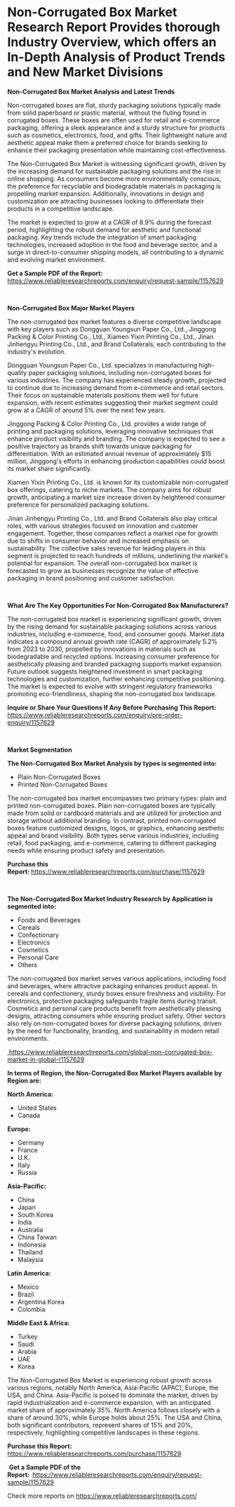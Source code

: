 <p><h1>Non-Corrugated Box Market Research Report Provides thorough Industry Overview, which offers an In-Depth Analysis of Product Trends and New Market Divisions</h1></p><p><strong>Non-Corrugated Box Market Analysis and Latest Trends</strong></p>
<p><p>Non-corrugated boxes are flat, sturdy packaging solutions typically made from solid paperboard or plastic material, without the fluting found in corrugated boxes. These boxes are often used for retail and e-commerce packaging, offering a sleek appearance and a sturdy structure for products such as cosmetics, electronics, food, and gifts. Their lightweight nature and aesthetic appeal make them a preferred choice for brands seeking to enhance their packaging presentation while maintaining cost-effectiveness.</p><p>The Non-Corrugated Box Market is witnessing significant growth, driven by the increasing demand for sustainable packaging solutions and the rise in online shopping. As consumers become more environmentally conscious, the preference for recyclable and biodegradable materials in packaging is propelling market expansion. Additionally, innovations in design and customization are attracting businesses looking to differentiate their products in a competitive landscape.</p><p>The market is expected to grow at a CAGR of 8.9% during the forecast period, highlighting the robust demand for aesthetic and functional packaging. Key trends include the integration of smart packaging technologies, increased adoption in the food and beverage sector, and a surge in direct-to-consumer shipping models, all contributing to a dynamic and evolving market environment.</p></p>
<p><strong>Get a Sample PDF of the Report:&nbsp;</strong> <a href="https://www.reliableresearchreports.com/enquiry/request-sample/1157629?utm_campaign=2960&utm_medium=2&utm_source=Github&utm_content=ia&utm_term=05042025&utm_id=non-corrugated-box">https://www.reliableresearchreports.com/enquiry/request-sample/1157629</a></p>
<p>&nbsp;</p>
<p><strong>Non-Corrugated Box Major Market Players</strong></p>
<p><p>The non-corrugated box market features a diverse competitive landscape with key players such as Dongguan Youngsun Paper Co., Ltd., Jinggong Packing & Color Printing Co., Ltd., Xiamen Yixin Printing Co., Ltd., Jinan Jinhengyu Printing Co., Ltd., and Brand Collaterals, each contributing to the industry's evolution.</p><p>Dongguan Youngsun Paper Co., Ltd. specializes in manufacturing high-quality paper packaging solutions, including non-corrugated boxes for various industries. The company has experienced steady growth, projected to continue due to increasing demand from e-commerce and retail sectors. Their focus on sustainable materials positions them well for future expansion, with recent estimates suggesting their market segment could grow at a CAGR of around 5% over the next few years.</p><p>Jinggong Packing & Color Printing Co., Ltd. provides a wide range of printing and packaging solutions, leveraging innovative techniques that enhance product visibility and branding. The company is expected to see a positive trajectory as brands shift towards unique packaging for differentiation. With an estimated annual revenue of approximately $15 million, Jinggong's efforts in enhancing production capabilities could boost its market share significantly.</p><p>Xiamen Yixin Printing Co., Ltd. is known for its customizable non-corrugated box offerings, catering to niche markets. The company aims for robust growth, anticipating a market size increase driven by heightened consumer preference for personalized packaging solutions.</p><p>Jinan Jinhengyu Printing Co., Ltd. and Brand Collaterals also play critical roles, with various strategies focused on innovation and customer engagement. Together, these companies reflect a market ripe for growth due to shifts in consumer behavior and increased emphasis on sustainability. The collective sales revenue for leading players in this segment is projected to reach hundreds of millions, underlining the market's potential for expansion. The overall non-corrugated box market is forecasted to grow as businesses recognize the value of effective packaging in brand positioning and customer satisfaction.</p></p>
<p>&nbsp;</p>
<p><strong>What Are The Key Opportunities For Non-Corrugated Box Manufacturers?</strong></p>
<p><p>The non-corrugated box market is experiencing significant growth, driven by the rising demand for sustainable packaging solutions across various industries, including e-commerce, food, and consumer goods. Market data indicates a compound annual growth rate (CAGR) of approximately 5.2% from 2023 to 2030, propelled by innovations in materials such as biodegradable and recycled options. Increasing consumer preference for aesthetically pleasing and branded packaging supports market expansion. Future outlook suggests heightened investment in smart packaging technologies and customization, further enhancing competitive positioning. The market is expected to evolve with stringent regulatory frameworks promoting eco-friendliness, shaping the non-corrugated box landscape.</p></p>
<p><strong>Inquire or Share Your Questions If Any Before Purchasing This Report:</strong> <a href="https://www.reliableresearchreports.com/enquiry/pre-order-enquiry/1157629?utm_campaign=2960&utm_medium=2&utm_source=Github&utm_content=ia&utm_term=05042025&utm_id=non-corrugated-box">https://www.reliableresearchreports.com/enquiry/pre-order-enquiry/1157629</a></p>
<p>&nbsp;</p>
<p><strong>Market Segmentation</strong></p>
<p><strong>The Non-Corrugated Box Market Analysis by types is segmented into:</strong></p>
<p><ul><li>Plain Non-Corrugated Boxes</li><li>Printed Non-Corrugated Boxes</li></ul></p>
<p><p>The non-corrugated box market encompasses two primary types: plain and printed non-corrugated boxes. Plain non-corrugated boxes are typically made from solid or cardboard materials and are utilized for protection and storage without additional branding. In contrast, printed non-corrugated boxes feature customized designs, logos, or graphics, enhancing aesthetic appeal and brand visibility. Both types serve various industries, including retail, food packaging, and e-commerce, catering to different packaging needs while ensuring product safety and presentation.</p></p>
<p><strong>Purchase this Report:&nbsp;</strong><a href="https://www.reliableresearchreports.com/purchase/1157629?utm_campaign=2960&utm_medium=2&utm_source=Github&utm_content=ia&utm_term=05042025&utm_id=non-corrugated-box">https://www.reliableresearchreports.com/purchase/1157629</a></p>
<p>&nbsp;</p>
<p><strong>The Non-Corrugated Box Market Industry Research by Application is segmented into:</strong></p>
<p><ul><li>Foods and Beverages</li><li>Cereals</li><li>Confectionary</li><li>Electronics</li><li>Cosmetics</li><li>Personal Care</li><li>Others</li></ul></p>
<p><p>The non-corrugated box market serves various applications, including food and beverages, where attractive packaging enhances product appeal. In cereals and confectionery, sturdy boxes ensure freshness and visibility. For electronics, protective packaging safeguards fragile items during transit. Cosmetics and personal care products benefit from aesthetically pleasing designs, attracting consumers while ensuring product safety. Other sectors also rely on non-corrugated boxes for diverse packaging solutions, driven by the need for functionality, branding, and sustainability in modern retail environments.</p></p>
<p><a href="https://www.reliableresearchreports.com/global-non-corrugated-box-market-in-global-r1157629?utm_campaign=2960&utm_medium=2&utm_source=Github&utm_content=ia&utm_term=05042025&utm_id=non-corrugated-box">&nbsp;https://www.reliableresearchreports.com/global-non-corrugated-box-market-in-global-r1157629</a></p>
<p><strong>In terms of Region, the Non-Corrugated Box Market Players available by Region are:</strong></p>
<p>
    <p> <strong> North America: </strong>
        <ul>
            <li>United States</li>
            <li>Canada</li>
        </ul>
        </p> 
    <p> <strong> Europe: </strong>
        <ul>
            <li>Germany</li>
            <li>France</li>
            <li>U.K.</li>
            <li>Italy</li>
            <li>Russia</li>
        </ul>
        </p> 
    <p> <strong> Asia-Pacific: </strong>
        <ul>
            <li>China</li>
            <li>Japan</li>
            <li>South Korea</li>
            <li>India</li>
            <li>Australia</li>
            <li>China Taiwan</li>
            <li>Indonesia</li>
            <li>Thailand</li>
            <li>Malaysia</li>
        </ul>
        </p> 
    <p> <strong> Latin America: </strong>
        <ul>
            <li>Mexico</li>
            <li>Brazil</li>
            <li>Argentina Korea</li>
            <li>Colombia</li>
        </ul>
        </p> 
    <p> <strong> Middle East & Africa: </strong>
        <ul>
            <li>Turkey</li>
            <li>Saudi</li>
            <li>Arabia</li>
            <li>UAE</li>
            <li>Korea</li>
        </ul>
    </p>
    </p>
<p><p>The Non-Corrugated Box Market is experiencing robust growth across various regions, notably North America, Asia-Pacific (APAC), Europe, the USA, and China. Asia-Pacific is poised to dominate the market, driven by rapid industrialization and e-commerce expansion, with an anticipated market share of approximately 35%. North America follows closely with a share of around 30%, while Europe holds about 25%. The USA and China, both significant contributors, represent shares of 15% and 20%, respectively, highlighting competitive landscapes in these regions.</p></p>
<p><strong>Purchase this Report: </strong><a href="https://www.reliableresearchreports.com/purchase/1157629?utm_campaign=2960&utm_medium=2&utm_source=Github&utm_content=ia&utm_term=05042025&utm_id=non-corrugated-box">https://www.reliableresearchreports.com/purchase/1157629</a></p>
<p>&nbsp;<strong>Get a Sample PDF of the Report:&nbsp;&nbsp;</strong><a href="https://www.reliableresearchreports.com/enquiry/request-sample/1157629?utm_campaign=2960&utm_medium=2&utm_source=Github&utm_content=ia&utm_term=05042025&utm_id=non-corrugated-box">https://www.reliableresearchreports.com/enquiry/request-sample/1157629</a></p>
<p><strong></strong></p>
<p>Check more reports on <a href="https://www.reliableresearchreports.com/?utm_campaign=2960&utm_medium=2&utm_source=Github&utm_content=ia&utm_term=05042025&utm_id=non-corrugated-box">https://www.reliableresearchreports.com/</a></p>